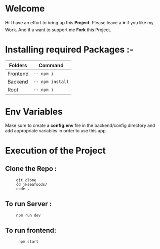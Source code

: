 # Welcome 

Hi I have an effort to bring up this **Project**. Please leave a **⭐** if you like my Work. And if u want to support me **Fork** this Project.


# Installing required Packages :- 

|   Folders            |Command                          
|----------------|-------------------------------|
|Frontend        |`-- npm i`            |
|Backend          |    `-- npm install`       |
|Root          |`-- npm i`|

# Env Variables 

Make sure to  create a **config.env** file in the backend/config  directory and add appropriate variables in order to use this app.

# Execution of the Project

## Clone the Repo :
		 git clone
		 cd jkseafoods/
		 code .
##  To run Server :
	     npm run dev
## To run frontend: 
		  npm start
			

